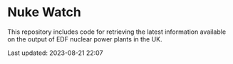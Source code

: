 # Nuke Watch

This repository includes code for retrieving the latest information available on the output of EDF nuclear power plants in the UK.

Last updated: 2023-08-21 22:07